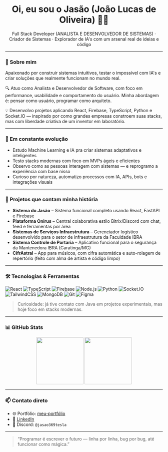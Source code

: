 <h1 align="center">Oi, eu sou o Jasão (João Lucas de Oliveira) 👨‍💻</h1>

<p align="center">
  Full Stack Developer (ANALISTA E DESENVOLVEDOR DE SISTEMAS) · Criador de Sistemas · Explorador de IA's com um arsenal real de ideias e código
</p>

---

### 🚀 Sobre mim

Apaixonado por construir sistemas intuitivos, testar o impossível com IA's e criar soluções que realmente funcionam no mundo real.

🔍 Atuo como Analista e Desenvolvedor de Software, com foco em performance, usabilidade e comportamento do usuário. Minha abordagem é: pensar como usuário, programar como arquiteto.

💡 Desenvolvo projetos aplicando React, Firebase, TypeScript, Python e Socket.IO — inspirado por como grandes empresas constroem suas stacks, mas com liberdade criativa de um inventor em laboratório.

---

### 🧠 Em constante evolução

- Estudo Machine Learning e IA pra criar sistemas adaptativos e inteligentes  
- Testo stacks modernas com foco em MVPs ágeis e eficientes  
- Observo como as pessoas interagem com sistemas — e reprogramo a experiência com base nisso  
- Curioso por natureza, automatizo processos com IA, APIs, bots e integrações visuais  

---

### 🧩 Projetos que contam minha história

- **Sistema do Jasão** – Sistema funcional completo usando React, FastAPI e Firebase  
- **Plataforma Onirus** – Central colaborativa estilo Bitrix/Discord com chat, feed e ferramentas por área  
- **Sistemas de Serviços Infraestrutura** – Gerenciador logístico desenvolvido para o setor de infraestrutura da Faculdade IBRA  
- **Sistema Controle de Portaria** – Aplicativo funcional para o segurança da Mantenedora IBRA (Caratinga/MG)  
- **CifrAstral** – App para músicos, com cifra automática e auto-rolagem de repertório (feito com alma de artista e código limpo)

---

### 🛠️ Tecnologias & Ferramentas

![React](https://img.shields.io/badge/-React-61DAFB?style=flat&logo=react&logoColor=white)
![TypeScript](https://img.shields.io/badge/-TypeScript-3178C6?style=flat&logo=typescript&logoColor=white)
![Firebase](https://img.shields.io/badge/-Firebase-FFCA28?style=flat&logo=firebase&logoColor=black)
![Node.js](https://img.shields.io/badge/-Node.js-339933?style=flat&logo=node.js&logoColor=white)
![Python](https://img.shields.io/badge/-Python-3776AB?style=flat&logo=python&logoColor=white)
![Socket.IO](https://img.shields.io/badge/-Socket.IO-010101?style=flat&logo=socketdotio&logoColor=white)
![TailwindCSS](https://img.shields.io/badge/-TailwindCSS-38B2AC?style=flat&logo=tailwind-css&logoColor=white)
![MongoDB](https://img.shields.io/badge/-MongoDB-47A248?style=flat&logo=mongodb&logoColor=white)
![Git](https://img.shields.io/badge/-Git-F05032?style=flat&logo=git&logoColor=white)
![Figma](https://img.shields.io/badge/-Figma-F24E1E?style=flat&logo=figma&logoColor=white)

> Curiosidade: já tive contato com Java em projetos experimentais, mas hoje foco em stacks modernas.

---

### 📊 GitHub Stats

<div align="center">
  <img src="https://github-readme-stats.vercel.app/api?username=joaodd2z&show_icons=true&theme=radical" height="150" />
  <img src="https://github-readme-stats.vercel.app/api/top-langs/?username=joaodd2z&layout=compact&theme=radical" height="150"/>
</div>

---

### 📫 Contato direto

- 🌐 Portfólio: [meu-portfólio](https://meu-portifolio-wine-rho.vercel.app)  
- 💼 [LinkedIn](https://linkedin.com/in/joão-lucas-de-oliveira-4973b027b)  
- 💬 Discord: `@jasao369tesla`

---

> “Programar é escrever o futuro — linha por linha, bug por bug, até funcionar como mágica.”
